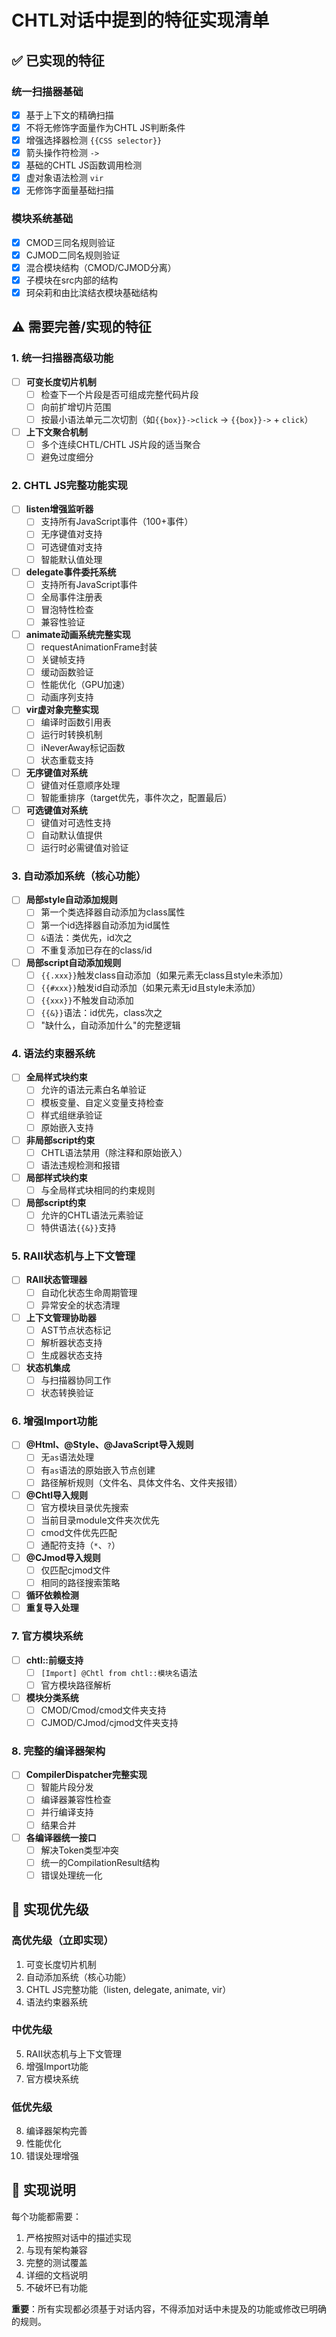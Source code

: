 # CHTL对话中提到的特征实现清单

## ✅ 已实现的特征

### 统一扫描器基础
- [x] 基于上下文的精确扫描
- [x] 不将无修饰字面量作为CHTL JS判断条件
- [x] 增强选择器检测 `{{CSS selector}}`
- [x] 箭头操作符检测 `->`
- [x] 基础的CHTL JS函数调用检测
- [x] 虚对象语法检测 `vir`
- [x] 无修饰字面量基础扫描

### 模块系统基础
- [x] CMOD三同名规则验证
- [x] CJMOD二同名规则验证
- [x] 混合模块结构（CMOD/CJMOD分离）
- [x] 子模块在src内部的结构
- [x] 珂朵莉和由比滨结衣模块基础结构

## ⚠️ 需要完善/实现的特征

### 1. 统一扫描器高级功能
- [ ] **可变长度切片机制**
  - [ ] 检查下一个片段是否可组成完整代码片段
  - [ ] 向前扩增切片范围
  - [ ] 按最小语法单元二次切割（如`{{box}}->click` → `{{box}}->` + `click`）
- [ ] **上下文聚合机制**
  - [ ] 多个连续CHTL/CHTL JS片段的适当聚合
  - [ ] 避免过度细分

### 2. CHTL JS完整功能实现
- [ ] **listen增强监听器**
  - [ ] 支持所有JavaScript事件（100+事件）
  - [ ] 无序键值对支持
  - [ ] 可选键值对支持
  - [ ] 智能默认值处理
- [ ] **delegate事件委托系统**
  - [ ] 支持所有JavaScript事件
  - [ ] 全局事件注册表
  - [ ] 冒泡特性检查
  - [ ] 兼容性验证
- [ ] **animate动画系统完整实现**
  - [ ] requestAnimationFrame封装
  - [ ] 关键帧支持
  - [ ] 缓动函数验证
  - [ ] 性能优化（GPU加速）
  - [ ] 动画序列支持
- [ ] **vir虚对象完整实现**
  - [ ] 编译时函数引用表
  - [ ] 运行时转换机制
  - [ ] iNeverAway标记函数
  - [ ] 状态重载支持
- [ ] **无序键值对系统**
  - [ ] 键值对任意顺序处理
  - [ ] 智能重排序（target优先，事件次之，配置最后）
- [ ] **可选键值对系统**
  - [ ] 键值对可选性支持
  - [ ] 自动默认值提供
  - [ ] 运行时必需键值对验证

### 3. 自动添加系统（核心功能）
- [ ] **局部style自动添加规则**
  - [ ] 第一个类选择器自动添加为class属性
  - [ ] 第一个id选择器自动添加为id属性
  - [ ] `&`语法：类优先，id次之
  - [ ] 不重复添加已存在的class/id
- [ ] **局部script自动添加规则**
  - [ ] `{{.xxx}}`触发class自动添加（如果元素无class且style未添加）
  - [ ] `{{#xxx}}`触发id自动添加（如果元素无id且style未添加）
  - [ ] `{{xxx}}`不触发自动添加
  - [ ] `{{&}}`语法：id优先，class次之
  - [ ] "缺什么，自动添加什么"的完整逻辑

### 4. 语法约束器系统
- [ ] **全局样式块约束**
  - [ ] 允许的语法元素白名单验证
  - [ ] 模板变量、自定义变量支持检查
  - [ ] 样式组继承验证
  - [ ] 原始嵌入支持
- [ ] **非局部script约束**
  - [ ] CHTL语法禁用（除注释和原始嵌入）
  - [ ] 语法违规检测和报错
- [ ] **局部样式块约束**
  - [ ] 与全局样式块相同的约束规则
- [ ] **局部script约束**
  - [ ] 允许的CHTL语法元素验证
  - [ ] 特供语法`{{&}}`支持

### 5. RAII状态机与上下文管理
- [ ] **RAII状态管理器**
  - [ ] 自动化状态生命周期管理
  - [ ] 异常安全的状态清理
- [ ] **上下文管理协助器**
  - [ ] AST节点状态标记
  - [ ] 解析器状态支持
  - [ ] 生成器状态支持
- [ ] **状态机集成**
  - [ ] 与扫描器协同工作
  - [ ] 状态转换验证

### 6. 增强Import功能
- [ ] **@Html、@Style、@JavaScript导入规则**
  - [ ] 无`as`语法处理
  - [ ] 有`as`语法的原始嵌入节点创建
  - [ ] 路径解析规则（文件名、具体文件名、文件夹报错）
- [ ] **@Chtl导入规则**
  - [ ] 官方模块目录优先搜索
  - [ ] 当前目录module文件夹次优先
  - [ ] cmod文件优先匹配
  - [ ] 通配符支持（`*`、`?`）
- [ ] **@CJmod导入规则**
  - [ ] 仅匹配cjmod文件
  - [ ] 相同的路径搜索策略
- [ ] **循环依赖检测**
- [ ] **重复导入处理**

### 7. 官方模块系统
- [ ] **chtl::前缀支持**
  - [ ] `[Import] @Chtl from chtl::模块名`语法
  - [ ] 官方模块路径解析
- [ ] **模块分类系统**
  - [ ] CMOD/Cmod/cmod文件夹支持
  - [ ] CJMOD/CJmod/cjmod文件夹支持

### 8. 完整的编译器架构
- [ ] **CompilerDispatcher完整实现**
  - [ ] 智能片段分发
  - [ ] 编译器兼容性检查
  - [ ] 并行编译支持
  - [ ] 结果合并
- [ ] **各编译器统一接口**
  - [ ] 解决Token类型冲突
  - [ ] 统一的CompilationResult结构
  - [ ] 错误处理统一化

## 🎯 实现优先级

### 高优先级（立即实现）
1. 可变长度切片机制
2. 自动添加系统（核心功能）
3. CHTL JS完整功能（listen, delegate, animate, vir）
4. 语法约束器系统

### 中优先级
5. RAII状态机与上下文管理
6. 增强Import功能
7. 官方模块系统

### 低优先级
8. 编译器架构完善
9. 性能优化
10. 错误处理增强

## 📝 实现说明

每个功能都需要：
1. 严格按照对话中的描述实现
2. 与现有架构兼容
3. 完整的测试覆盖
4. 详细的文档说明
5. 不破坏已有功能

**重要**：所有实现都必须基于对话内容，不得添加对话中未提及的功能或修改已明确的规则。